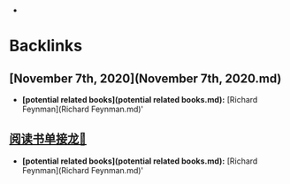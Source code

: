 - 

# Backlinks
## [November 7th, 2020](November 7th, 2020.md)
- **[potential related books](potential related books.md):** [Richard Feynman](Richard Feynman.md)'

## [阅读书单接龙🐲](阅读书单接龙🐲.md)
- **[potential related books](potential related books.md):** [Richard Feynman](Richard Feynman.md)'

